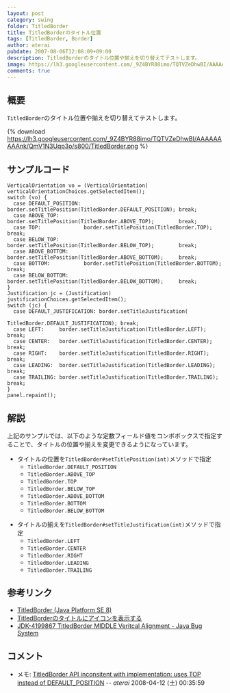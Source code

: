 ```yaml
---
layout: post
category: swing
folder: TitledBorder
title: TitledBorderのタイトル位置
tags: [TitledBorder, Border]
author: aterai
pubdate: 2007-08-06T12:08:09+09:00
description: TitledBorderのタイトル位置や揃えを切り替えてテストします。
image: https://lh3.googleusercontent.com/_9Z4BYR88imo/TQTVZeDhwBI/AAAAAAAAAnk/QmV1N3Uqp3o/s800/TitledBorder.png
comments: true
---
```

## 概要
`TitledBorder`のタイトル位置や揃えを切り替えてテストします。

{% download https://lh3.googleusercontent.com/_9Z4BYR88imo/TQTVZeDhwBI/AAAAAAAAAnk/QmV1N3Uqp3o/s800/TitledBorder.png %}

## サンプルコード
<pre class="prettyprint"><code>VerticalOrientation vo = (VerticalOrientation) verticalOrientationChoices.getSelectedItem();
switch (vo) {
  case DEFAULT_POSITION: border.setTitlePosition(TitledBorder.DEFAULT_POSITION); break;
  case ABOVE_TOP:        border.setTitlePosition(TitledBorder.ABOVE_TOP);        break;
  case TOP:              border.setTitlePosition(TitledBorder.TOP);              break;
  case BELOW_TOP:        border.setTitlePosition(TitledBorder.BELOW_TOP);        break;
  case ABOVE_BOTTOM:     border.setTitlePosition(TitledBorder.ABOVE_BOTTOM);     break;
  case BOTTOM:           border.setTitlePosition(TitledBorder.BOTTOM);           break;
  case BELOW_BOTTOM:     border.setTitlePosition(TitledBorder.BELOW_BOTTOM);     break;
}
Justification jc = (Justification) justificationChoices.getSelectedItem();
switch (jc) {
  case DEFAULT_JUSTIFICATION: border.setTitleJustification(
                                              TitledBorder.DEFAULT_JUSTIFICATION); break;
  case LEFT:     border.setTitleJustification(TitledBorder.LEFT);     break;
  case CENTER:   border.setTitleJustification(TitledBorder.CENTER);   break;
  case RIGHT:    border.setTitleJustification(TitledBorder.RIGHT);    break;
  case LEADING:  border.setTitleJustification(TitledBorder.LEADING);  break;
  case TRAILING: border.setTitleJustification(TitledBorder.TRAILING); break;
}
panel.repaint();
</code></pre>

## 解説
上記のサンプルでは、以下のような定数フィールド値をコンボボックスで指定することで、タイトルの位置や揃えを変更できるようになっています。

- タイトルの位置を`TitledBorder#setTitlePosition(int)`メソッドで指定
    - `TitledBorder.DEFAULT_POSITION`
    - `TitledBorder.ABOVE_TOP`
    - `TitledBorder.TOP`
    - `TitledBorder.BELOW_TOP`
    - `TitledBorder.ABOVE_BOTTOM`
    - `TitledBorder.BOTTOM`
    - `TitledBorder.BELOW_BOTTOM`

<!-- dummy comment line for breaking list -->

- タイトルの揃えを`TitledBorder#setTitleJustification(int)`メソッドで指定
    - `TitledBorder.LEFT`
    - `TitledBorder.CENTER`
    - `TitledBorder.RIGHT`
    - `TitledBorder.LEADING`
    - `TitledBorder.TRAILING`

<!-- dummy comment line for breaking list -->

## 参考リンク
- [TitledBorder (Java Platform SE 8)](https://docs.oracle.com/javase/jp/8/docs/api/javax/swing/border/TitledBorder.html)
- [TitledBorderのタイトルにアイコンを表示する](https://ateraimemo.com/Swing/IconTitledBorder.html)
- [JDK-4199867 TitledBorder MIDDLE Veritcal Alignment - Java Bug System](https://bugs.openjdk.java.net/browse/JDK-4199867)

<!-- dummy comment line for breaking list -->

## コメント
- メモ: [TitledBorder API inconsitent with implementation: uses TOP instead of DEFAULT_POSITION](http://bugs.java.com/bugdatabase/view_bug.do?bug_id=6658876) -- *aterai* 2008-04-12 (土) 00:35:59

<!-- dummy comment line for breaking list -->
